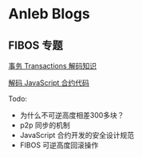 # Anleb Blogs

## FIBOS 专题

[事务 Transactions 解码知识](./decodebin.md)

[解码 JavaScript 合约代码](./decodecontractcode.md)

Todo:

- 为什么不可逆高度相差300多块？
- p2p 同步的机制
- JavaScript 合约开发的安全设计规范
- FIBOS 可逆高度回滚操作
